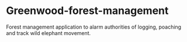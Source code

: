 # Greenwood-forest-management
Forest management application to alarm authorities of logging, poaching and track wild elephant movement.
